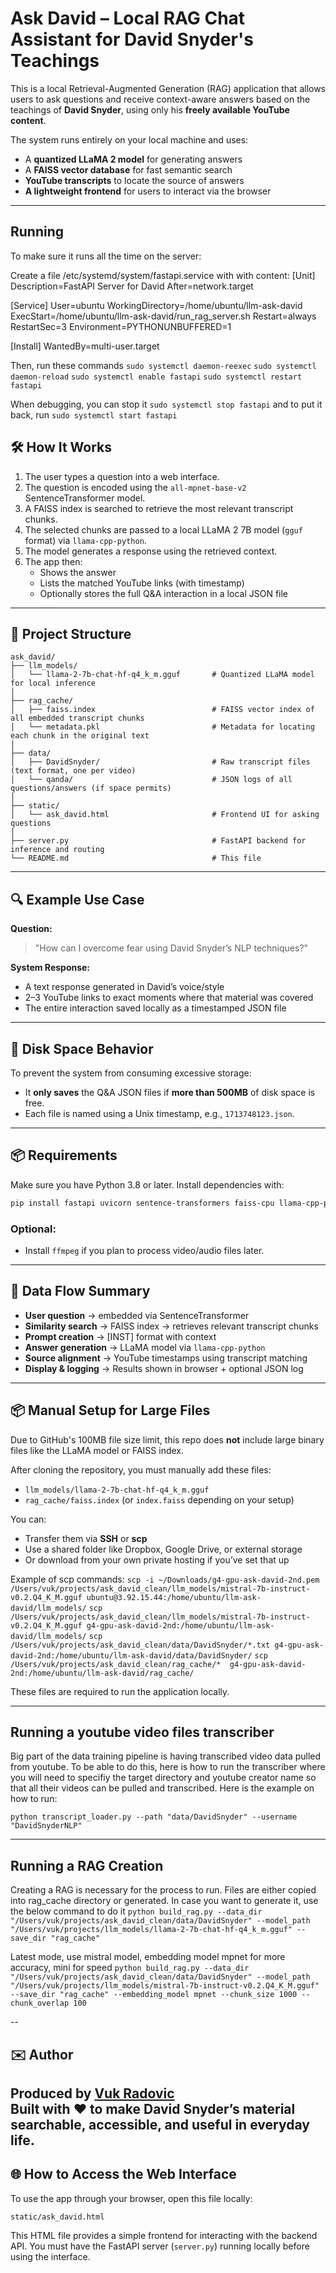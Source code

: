 # Ask David – Local RAG Chat Assistant for David Snyder's Teachings

This is a local Retrieval-Augmented Generation (RAG) application that allows users to ask questions and receive context-aware answers based on the teachings of **David Snyder**, using only his **freely available YouTube content**.

The system runs entirely on your local machine and uses:
- A **quantized LLaMA 2 model** for generating answers
- A **FAISS vector database** for fast semantic search
- **YouTube transcripts** to locate the source of answers
- **A lightweight frontend** for users to interact via the browser

---
## Running
To make sure it runs all the time on the server:

Create a file /etc/systemd/system/fastapi.service with with content:
[Unit]
Description=FastAPI Server for David
After=network.target

[Service]
User=ubuntu
WorkingDirectory=/home/ubuntu/llm-ask-david
ExecStart=/home/ubuntu/llm-ask-david/run_rag_server.sh
Restart=always
RestartSec=3
Environment=PYTHONUNBUFFERED=1

[Install]
WantedBy=multi-user.target


Then, run these commands
`sudo systemctl daemon-reexec`
`sudo systemctl daemon-reload`
`sudo systemctl enable fastapi`
`sudo systemctl restart fastapi`

When debugging, you can stop it
`sudo systemctl stop fastapi`
and to put it back, run
`sudo systemctl start fastapi`


## 🛠️ How It Works

1. The user types a question into a web interface.
2. The question is encoded using the `all-mpnet-base-v2` SentenceTransformer model.
3. A FAISS index is searched to retrieve the most relevant transcript chunks.
4. The selected chunks are passed to a local LLaMA 2 7B model (`gguf` format) via `llama-cpp-python`.
5. The model generates a response using the retrieved context.
6. The app then:
   - Shows the answer
   - Lists the matched YouTube links (with timestamp)
   - Optionally stores the full Q&A interaction in a local JSON file

---

## 📁 Project Structure

```
ask_david/
├── llm_models/
│   └── llama-2-7b-chat-hf-q4_k_m.gguf       # Quantized LLaMA model for local inference
│
├── rag_cache/
│   ├── faiss.index                          # FAISS vector index of all embedded transcript chunks
│   └── metadata.pkl                         # Metadata for locating each chunk in the original text
│
├── data/
│   ├── DavidSnyder/                         # Raw transcript files (text format, one per video)
│   └── qanda/                               # JSON logs of all questions/answers (if space permits)
│
├── static/
│   └── ask_david.html                       # Frontend UI for asking questions
│
├── server.py                                # FastAPI backend for inference and routing
└── README.md                                # This file
```

---

## 🔍 Example Use Case

**Question:**
> "How can I overcome fear using David Snyder’s NLP techniques?"

**System Response:**
- A text response generated in David’s voice/style
- 2–3 YouTube links to exact moments where that material was covered
- The entire interaction saved locally as a timestamped JSON file

---

## 💾 Disk Space Behavior

To prevent the system from consuming excessive storage:

- It **only saves** the Q&A JSON files if **more than 500MB** of disk space is free.
- Each file is named using a Unix timestamp, e.g., `1713748123.json`.

---

## 📦 Requirements

Make sure you have Python 3.8 or later. Install dependencies with:

```bash
pip install fastapi uvicorn sentence-transformers faiss-cpu llama-cpp-python youtube-transcript-api
```

### Optional:
- Install `ffmpeg` if you plan to process video/audio files later.

---

## 🧠 Data Flow Summary

- **User question** → embedded via SentenceTransformer
- **Similarity search** → FAISS index → retrieves relevant transcript chunks
- **Prompt creation** → [INST] format with context
- **Answer generation** → LLaMA model via `llama-cpp-python`
- **Source alignment** → YouTube timestamps using transcript matching
- **Display & logging** → Results shown in browser + optional JSON log

---

## 📦 Manual Setup for Large Files

Due to GitHub's 100MB file size limit, this repo does **not** include large binary files like the LLaMA model or FAISS index.

After cloning the repository, you must manually add these files:

- `llm_models/llama-2-7b-chat-hf-q4_k_m.gguf`
- `rag_cache/faiss.index` (or `index.faiss` depending on your setup)

You can:
- Transfer them via **SSH** or **scp**
- Use a shared folder like Dropbox, Google Drive, or external storage
- Or download from your own private hosting if you’ve set that up

Example of scp commands:
`scp -i ~/Downloads/g4-gpu-ask-david-2nd.pem /Users/vuk/projects/ask_david_clean/llm_models/mistral-7b-instruct-v0.2.Q4_K_M.gguf ubuntu@3.92.15.44:/home/ubuntu/llm-ask-david/llm_models/`
`scp /Users/vuk/projects/ask_david_clean/llm_models/mistral-7b-instruct-v0.2.Q4_K_M.gguf g4-gpu-ask-david-2nd:/home/ubuntu/llm-ask-david/llm_models/`
`scp /Users/vuk/projects/ask_david_clean/data/DavidSnyder/*.txt g4-gpu-ask-david-2nd:/home/ubuntu/llm-ask-david/data/DavidSnyder/`
`scp /Users/vuk/projects/ask_david_clean/rag_cache/*  g4-gpu-ask-david-2nd:/home/ubuntu/llm-ask-david/rag_cache/`

These files are required to run the application locally.

---

## Running a youtube video files transcriber

Big part of the data training pipeline is having transcribed video data pulled
from youtube.  To be able to do this, here is how to run the transcriber where you
will need to specifiy the target directory and youtube creator name so that all
their videos can be pulled and transcribed.  Here is the example on how to run:

`python transcript_loader.py --path "data/DavidSnyder" --username "DavidSnyderNLP"`

---

## Running a RAG Creation

Creating a RAG is necessary for the process to run.  Files are either copied into rag_cache
directory or generated.  In case you want to generate it, use the below command to do it
`python build_rag.py --data_dir "/Users/vuk/projects/ask_david_clean/data/DavidSnyder" --model_path "/Users/vuk/projects/llm_models/llama-2-7b-chat-hf-q4_k_m.gguf" --save_dir "rag_cache"`

Latest mode, use mistral model, embedding model mpnet for more accuracy, mini for speed
`python build_rag.py --data_dir "/Users/vuk/projects/ask_david_clean/data/DavidSnyder" --model_path "/Users/vuk/projects/llm_models/mistral-7b-instruct-v0.2.Q4_K_M.gguf" --save_dir "rag_cache" --embedding_model mpnet --chunk_size 1000 --chunk_overlap 100`

--

## ✉️ Author

**Produced by [Vuk Radovic](mailto:vucibatina@hotmail.com)**  
Built with ❤️ to make David Snyder’s material searchable, accessible, and useful in everyday life.
---

## 🌐 How to Access the Web Interface

To use the app through your browser, open this file locally:

```
static/ask_david.html
```

This HTML file provides a simple frontend for interacting with the backend API. You must have the FastAPI server (`server.py`) running locally before using the interface.
